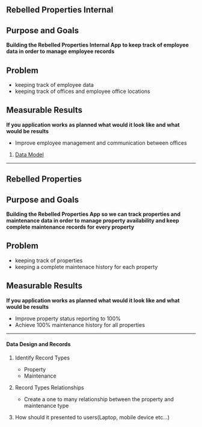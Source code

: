 ## Rebelled Properties Internal
## Purpose and Goals
**Building the Rebelled Properties Internal App to keep track of employee data in order to manage employee records**
## Problem
- keeping track of employee data
- keeping track of offices and employee office locations

## Measurable Results
**If you application works as planned what would it look like and what would be results**
- Improve employee management and communication between offices

1. [Data Model]()
---


## Rebelled Properties

## Purpose and Goals
**Building the Rebelled Properties App so we can track properties and maintenance data in order to manage property availability and keep complete maintenance records for every property**

## Problem
- keeping track of properties
- keeping a complete maintenace history for each property

## Measurable Results
**If you application works as planned what would it look like and what would be results**
- Improve property status reporting to 100%
- Achieve 100% maintenance history for all properties

________________________

#### Data Design and Records
1. Identify Record Types
    - Property
    - Maintenance

2. Record Types Relationships
    - Create a one to many relationship between the property and maintenance type
    
3. How should it presented to users(Laptop, mobile device etc...)
